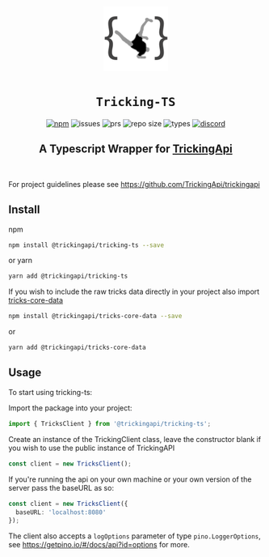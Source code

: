 <br/>

<div align="center">

<img src='https://github.com/TrickingApi/trickingapi/blob/main/trickingAPILogo.png' width='128' height='128'>
<h1>
  <code>Tricking-TS</code>
</h1>


[![npm](https://img.shields.io/npm/v/pokeapi-js-wrapper)](https://www.npmjs.com/package/@trickingapi/tricking-ts)
![issues](https://img.shields.io/github/issues/TrickingApi/tricking-ts)
![prs](https://img.shields.io/github/issues-pr/TrickingApi/tricking-ts)
![repo size](https://img.shields.io/github/repo-size/TrickingApi/tricking-ts)
![types](https://img.shields.io/npm/types/typescript)
[![discord](https://img.shields.io/discord/1061481749894418533)](https://discord.gg/7r99xBX6eU)


## A Typescript Wrapper for [TrickingApi](https://github.com/TrickingApi/trickingapi)

<br/>

</div>

For project guidelines please see https://github.com/TrickingApi/trickingapi

## Install
npm
```sh
npm install @trickingapi/tricking-ts --save
```

or yarn
```sh
yarn add @trickingapi/tricking-ts
```

If you wish to include the raw tricks data directly in your project also import [tricks-core-data](https://github.com/TrickingApi/tricks-core-data)
```sh
npm install @trickingapi/tricks-core-data --save
```
or 
```sh
yarn add @trickingapi/tricks-core-data
```

## Usage
To start using tricking-ts:

Import the package into your project: 
```ts
import { TricksClient } from '@trickingapi/tricking-ts';
```

Create an instance of the TrickingClient class, leave the constructor blank if you wish to use the public instance of TrickingAPI
```ts
const client = new TricksClient();
```

If you're running the api on your own machine or your own version of the server pass the baseURL as so:
```ts
const client = new TricksClient({
  baseURL: 'localhost:8080'
});
```

The client also accepts a ```logOptions``` parameter of type ```pino.LoggerOptions```, see https://getpino.io/#/docs/api?id=options for more.


